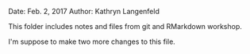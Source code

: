 Date: Feb. 2, 2017
Author: Kathryn Langenfeld

This folder includes notes and files from git and RMarkdown workshop. 

I'm suppose to make two more changes to this file.
